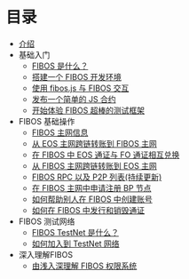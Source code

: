 # 目录

* [介绍](./)
* 基础入门
  * [FIBOS 是什么？](basic/about.md)
  * [搭建一个 FIBOS 开发环境](basic/install.md)
  * [使用 fibos.js 与 FIBOS 交互](basic/fibosjs.md)
  * [发布一个简单的 JS 合约](basic/deploy-contract.md)
  * [开始体验 FIBOS 超棒的测试框架](basic/test.md)
* FIBOS 基础操作
  * [FIBOS 主网信息](use/mainnet.md)
  * [从 EOS 主网跨链转账到 FIBOS 主网](use/eos2fibos.md)
  * [在 FIBOS 中 EOS 通证与 FO 通证相互兑换](use/eos2fo.md)
  * [从 FIBOS 主网跨链转账到 EOS 主网](use/fibos2eos.md)
  * [FIBOS RPC 以及 P2P 列表(持续更新)](use/bp-list.md)
  * [在 FIBOS 主网中申请注册 BP 节点](use/bp.md)
  * [如何帮助别人在 FIBOS 中创建账号](use/create-account.md)
  * [如何在 FIBOS 中发行和销毁通证](use/create-token.md)
* FIBOS 测试网络
  * [FIBOS TestNet 是什么？](testnet/about.md)
  * [如何加入到 TestNet 网络](testnet/join.md)
* 深入理解FIBOS
  * [由浅入深理解 FIBOS 权限系统](advance/fibos.md)

